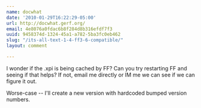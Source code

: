 ```yaml
---
name: docwhat
date: '2010-01-29T16:22:29-05:00'
url: http://docwhat.gerf.org/
email: 4e8076a0fdac6b8f284d8b316efdf7f3
uuid: 9458374d-1324-45a1-a782-5ba3fc0eb462
slug: "/its-all-text-1-4-ff3-6-compatible/"
layout: comment

---
```


I wonder if the .xpi is being cached by FF?  Can you try restarting FF and seeing if that helps?  If not, email me directly or IM me we can see if we can figure it out.

Worse-case -- I'll create a new version with hardcoded bumped version numbers.
